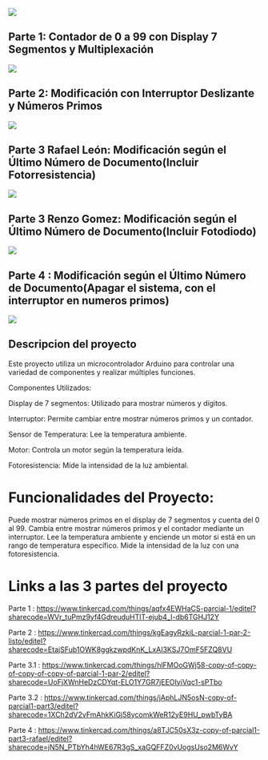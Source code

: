 
![](https://github.com/rleonanton/Parcial_1_p_S.P.D/blob/main/arduino-1128227_1920.jpg)

## Parte 1: Contador de 0 a 99 con Display 7 Segmentos y Multiplexación

![](https://github.com/rleonanton/Parcial_1_p_S.P.D/blob/main/Captura%20de%20pantalla%202023-10-18%20121543.png)


## Parte 2: Modificación con Interruptor Deslizante y Números Primos

![](https://github.com/rleonanton/Parcial_1_p_S.P.D/blob/main/Captura%20de%20pantalla%202023-10-18%20122351.png)

## Parte 3 Rafael León: Modificación según el Último Número de Documento(Incluir Fotorresistencia)

![](https://github.com/rleonanton/Parcial_1_p_S.P.D/blob/main/Captura%20de%20pantalla%202023-10-18%20122559.png)

## Parte 3 Renzo Gomez: Modificación según el Último Número de Documento(Incluir Fotodiodo)

![](https://github.com/rleonanton/Parcial_1_p_S.P.D/blob/main/Captura%20de%20pantalla%202023-10-19%20002811.png)

## Parte 4 : Modificación según el Último Número de Documento(Apagar el sistema, con el interruptor en numeros primos)

![](https://github.com/rleonanton/Parcial_1_p_S.P.D/blob/main/Captura%20de%20pantalla%202023-10-19%20002811.png)

## Descripcion del proyecto

Este proyecto utiliza un microcontrolador Arduino para controlar una variedad de componentes y realizar múltiples funciones. 

Componentes Utilizados:

Display de 7 segmentos: Utilizado para mostrar números y dígitos.

Interruptor: Permite cambiar entre mostrar números primos y un contador.

Sensor de Temperatura: Lee la temperatura ambiente.

Motor: Controla un motor según la temperatura leída.

Fotoresistencia: Mide la intensidad de la luz ambiental.

# Funcionalidades del Proyecto:

Puede mostrar números primos en el display de 7 segmentos y cuenta del 0 al 99.
Cambia entre mostrar números primos y el contador mediante un interruptor.
Lee la temperatura ambiente y enciende un motor si está en un rango de temperatura específico.
Mide la intensidad de la luz con una fotoresistencia.

# Links a las 3 partes del proyecto

Parte 1 : https://www.tinkercad.com/things/aqfx4EWHaCS-parcial-1/editel?sharecode=WVr_tuPmz9yf4GdreuduHTlT-ejub4_I-db6TGHJ12Y

Parte 2 : https://www.tinkercad.com/things/kgEagyRzkiL-parcial-1-par-2-listo/editel?sharecode=EtajSFub1OWK8ggkzwpdKnK_LxAI3KSJ7OmF5FZQ8VU

Parte 3.1 : https://www.tinkercad.com/things/hlFMOoGWj58-copy-of-copy-of-copy-of-copy-of-parcial-1-par-2/editel?sharecode=UoFjXWnHeDzCDYqt-ELO1Y7GR7jEEOIyiVqc1-sPTbo

Parte 3.2 :  https://www.tinkercad.com/things/jAphLJN5osN-copy-of-parcial1-part3/editel?sharecode=1XCh2dV2vFmAhkKiGj58ycomkWeR12yE9HU_pwbTyBA

Parte 4 : https://www.tinkercad.com/things/a8TJC50sX3z-copy-of-parcial1-part3-rafael/editel?sharecode=jN5N_PTbYh4hWE67R3gS_xaGQFFZ0vUogsUso2M6WvY

